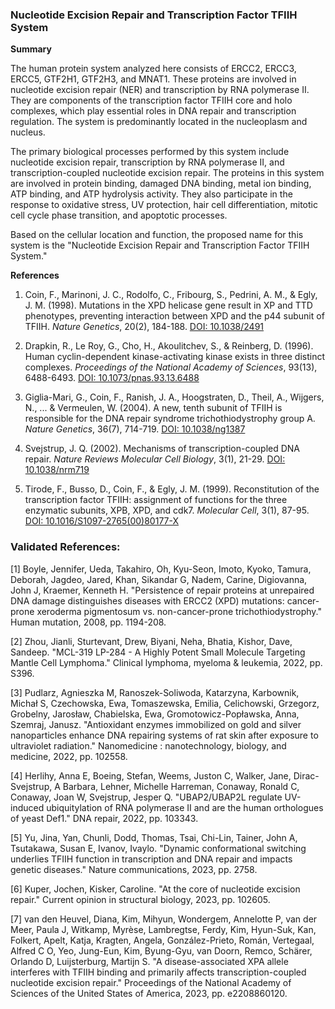 ### Nucleotide Excision Repair and Transcription Factor TFIIH System

**Summary**

The human protein system analyzed here consists of ERCC2, ERCC3, ERCC5, GTF2H1, GTF2H3, and MNAT1. These proteins are involved in nucleotide excision repair (NER) and transcription by RNA polymerase II. They are components of the transcription factor TFIIH core and holo complexes, which play essential roles in DNA repair and transcription regulation. The system is predominantly located in the nucleoplasm and nucleus.

The primary biological processes performed by this system include nucleotide excision repair, transcription by RNA polymerase II, and transcription-coupled nucleotide excision repair. The proteins in this system are involved in protein binding, damaged DNA binding, metal ion binding, ATP binding, and ATP hydrolysis activity. They also participate in the response to oxidative stress, UV protection, hair cell differentiation, mitotic cell cycle phase transition, and apoptotic processes.

Based on the cellular location and function, the proposed name for this system is the "Nucleotide Excision Repair and Transcription Factor TFIIH System."

**References**

1. Coin, F., Marinoni, J. C., Rodolfo, C., Fribourg, S., Pedrini, A. M., & Egly, J. M. (1998). Mutations in the XPD helicase gene result in XP and TTD phenotypes, preventing interaction between XPD and the p44 subunit of TFIIH. *Nature Genetics*, 20(2), 184-188. [DOI: 10.1038/2491](https://doi.org/10.1038/2491)

2. Drapkin, R., Le Roy, G., Cho, H., Akoulitchev, S., & Reinberg, D. (1996). Human cyclin-dependent kinase-activating kinase exists in three distinct complexes. *Proceedings of the National Academy of Sciences*, 93(13), 6488-6493. [DOI: 10.1073/pnas.93.13.6488](https://doi.org/10.1073/pnas.93.13.6488)

3. Giglia-Mari, G., Coin, F., Ranish, J. A., Hoogstraten, D., Theil, A., Wijgers, N., ... & Vermeulen, W. (2004). A new, tenth subunit of TFIIH is responsible for the DNA repair syndrome trichothiodystrophy group A. *Nature Genetics*, 36(7), 714-719. [DOI: 10.1038/ng1387](https://doi.org/10.1038/ng1387)

4. Svejstrup, J. Q. (2002). Mechanisms of transcription-coupled DNA repair. *Nature Reviews Molecular Cell Biology*, 3(1), 21-29. [DOI: 10.1038/nrm719](https://doi.org/10.1038/nrm719)

5. Tirode, F., Busso, D., Coin, F., & Egly, J. M. (1999). Reconstitution of the transcription factor TFIIH: assignment of functions for the three enzymatic subunits, XPB, XPD, and cdk7. *Molecular Cell*, 3(1), 87-95. [DOI: 10.1016/S1097-2765(00)80177-X](https://doi.org/10.1016/S1097-2765(00)80177-X)

### Validated References: 

[1] Boyle, Jennifer, Ueda, Takahiro, Oh, Kyu-Seon, Imoto, Kyoko, Tamura, Deborah, Jagdeo, Jared, Khan, Sikandar G, Nadem, Carine, Digiovanna, John J, Kraemer, Kenneth H. "Persistence of repair proteins at unrepaired DNA damage distinguishes diseases with ERCC2 (XPD) mutations: cancer-prone xeroderma pigmentosum vs. non-cancer-prone trichothiodystrophy." Human mutation, 2008, pp. 1194-208.

[2] Zhou, Jianli, Sturtevant, Drew, Biyani, Neha, Bhatia, Kishor, Dave, Sandeep. "MCL-319 LP-284 - A Highly Potent Small Molecule Targeting Mantle Cell Lymphoma." Clinical lymphoma, myeloma & leukemia, 2022, pp. S396.

[3] Pudlarz, Agnieszka M, Ranoszek-Soliwoda, Katarzyna, Karbownik, Michał S, Czechowska, Ewa, Tomaszewska, Emilia, Celichowski, Grzegorz, Grobelny, Jarosław, Chabielska, Ewa, Gromotowicz-Popławska, Anna, Szemraj, Janusz. "Antioxidant enzymes immobilized on gold and silver nanoparticles enhance DNA repairing systems of rat skin after exposure to ultraviolet radiation." Nanomedicine : nanotechnology, biology, and medicine, 2022, pp. 102558.

[4] Herlihy, Anna E, Boeing, Stefan, Weems, Juston C, Walker, Jane, Dirac-Svejstrup, A Barbara, Lehner, Michelle Harreman, Conaway, Ronald C, Conaway, Joan W, Svejstrup, Jesper Q. "UBAP2/UBAP2L regulate UV-induced ubiquitylation of RNA polymerase II and are the human orthologues of yeast Def1." DNA repair, 2022, pp. 103343.

[5] Yu, Jina, Yan, Chunli, Dodd, Thomas, Tsai, Chi-Lin, Tainer, John A, Tsutakawa, Susan E, Ivanov, Ivaylo. "Dynamic conformational switching underlies TFIIH function in transcription and DNA repair and impacts genetic diseases." Nature communications, 2023, pp. 2758.

[6] Kuper, Jochen, Kisker, Caroline. "At the core of nucleotide excision repair." Current opinion in structural biology, 2023, pp. 102605.

[7] van den Heuvel, Diana, Kim, Mihyun, Wondergem, Annelotte P, van der Meer, Paula J, Witkamp, Myrèse, Lambregtse, Ferdy, Kim, Hyun-Suk, Kan, Folkert, Apelt, Katja, Kragten, Angela, González-Prieto, Román, Vertegaal, Alfred C O, Yeo, Jung-Eun, Kim, Byung-Gyu, van Doorn, Remco, Schärer, Orlando D, Luijsterburg, Martijn S. "A disease-associated XPA allele interferes with TFIIH binding and primarily affects transcription-coupled nucleotide excision repair." Proceedings of the National Academy of Sciences of the United States of America, 2023, pp. e2208860120.

